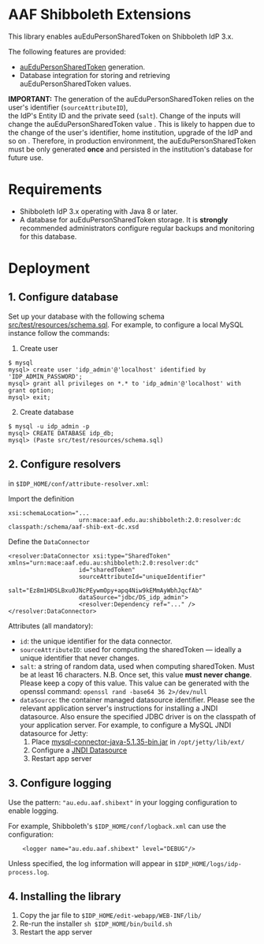 # AAF Shibboleth Extensions

This library enables auEduPersonSharedToken on Shibboleth IdP 3.x.

The following features are provided:

- [auEduPersonSharedToken](http://wiki.aaf.edu.au/tech-info/attributes/auedupersonsharedtoken) generation.
- Database integration for storing and retrieving auEduPersonSharedToken values.  

**IMPORTANT:** The generation of the auEduPersonSharedToken relies on the user's identifier (`sourceAttributeID`),  
the IdP's Entity ID  and the private seed (`salt`). Change of the inputs will change the auEduPersonSharedToken value
. This is likely to happen due to the change of the user's identifier, home institution, upgrade of the IdP and so on
. Therefore, in production environment, the auEduPersonSharedToken must be only generated **once** and persisted in 
the institution's database for future use.

# Requirements
- Shibboleth IdP 3.x operating with Java 8 or later.
- A database for auEduPersonSharedToken storage. It is **strongly** recommended administrators configure regular 
backups and monitoring for this database. 

# Deployment
## 1. Configure database

Set up your database with the following schema [src/test/resources/schema.sql](src/test/resources/schema.sql).
For example, to configure a local MySQL instance follow the commands:

1. Create user
```
$ mysql
mysql> create user 'idp_admin'@'localhost' identified by 'IDP_ADMIN_PASSWORD';
mysql> grant all privileges on *.* to 'idp_admin'@'localhost' with grant option;
mysql> exit;
```
2. Create database
```
$ mysql -u idp_admin -p
mysql> CREATE DATABASE idp_db;
mysql> (Paste src/test/resources/schema.sql)
```  

## 2. Configure resolvers

in `$IDP_HOME/conf/attribute-resolver.xml`:

Import the definition
```
xsi:schemaLocation="...
                    urn:mace:aaf.edu.au:shibboleth:2.0:resolver:dc classpath:/schema/aaf-shib-ext-dc.xsd
```

Define the `DataConnector`
```
<resolver:DataConnector xsi:type="SharedToken" xmlns="urn:mace:aaf.edu.au:shibboleth:2.0:resolver:dc"
                    id="sharedToken"
                    sourceAttributeId="uniqueIdentifier"
                    salt="Ez8m1HDSLBxu0JNcPEywmOpy+apq4Niw9kEMmAyWbhJqcfAb"
                    dataSource="jdbc/DS_idp_admin">
                    <resolver:Dependency ref="..." />
</resolver:DataConnector>
``` 

Attributes (all mandatory):

- `id`: the unique identifier for the data connector.
- `sourceAttributeID`: used for computing the sharedToken — ideally a unique identifier that never changes.
- `salt`: a string of random data, used when computing sharedToken. Must be at least 16 characters. N.B. Once set, 
this value **must never change**. Please keep a copy of this value. This value can be generated with the openssl 
command: 
`openssl rand -base64 36 2>/dev/null`
- `dataSource`: the container managed datasource identifier. Please see the relevant application server's instructions 
for installing a JNDI datasource. Also ensure the specified JDBC driver is on the classpath of your application server.
 For example, to configure a MySQL JNDI datasource for Jetty:
    1. Place [mysql-connector-java-5.1.35-bin.jar](http://dev.mysql.com/get/Downloads/Connector-J/mysql-connector-java-5.1.35.tar.gz) in `/opt/jetty/lib/ext/`
    2. Configure a [JNDI Datasource](https://wiki.eclipse.org/Jetty/Howto/Configure_JNDI_Datasource)
    3. Restart app server

## 3. Configure logging

Use the pattern: `"au.edu.aaf.shibext"` in your logging configuration to enable logging.

For example, Shibboleth's `$IDP_HOME/conf/logback.xml` can use the configuration:
```
    <logger name="au.edu.aaf.shibext" level="DEBUG"/>
```
Unless specified, the log information will appear in `$IDP_HOME/logs/idp-process.log`.

## 4. Installing the library

1. Copy the jar file to `$IDP_HOME/edit-webapp/WEB-INF/lib/`
2. Re-run the installer `sh $IDP_HOME/bin/build.sh`
3. Restart the app server

